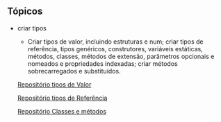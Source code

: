 ## Tópicos
- criar tipos
    -  Criar tipos de valor, incluindo estruturas e num; criar tipos de referência, tipos genéricos, construtores, variáveis estáticas, métodos, classes, métodos de extensão, parâmetros opcionais e nomeados e propriedades indexadas; criar métodos sobrecarregados e substituídos.
	
	[Repositório tipos de Valor](./projetos/TiposDeValor/)
	
	[Repositório tipos de Referência](./projetos/TiposDeReferencia/)

	[Repositório Classes e métodos](./projetos/ClassesEMetodos/)